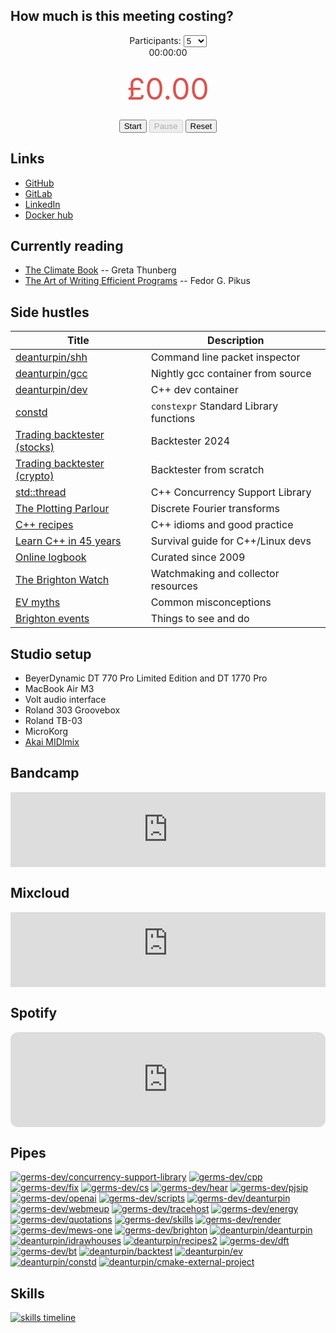 
## How much is this meeting costing?

<div class="timer-container" style="text-align: center;">
    <label for="participants">Participants:</label>
    <select id="participants">
        <option value="1">1</option>
        <option value="2">2</option>
        <option value="3">3</option>
        <option value="4">4</option>
        <option value="5" selected>5</option>
        <option value="10">10</option>
        <option value="20">20</option>
        <option value="50">50</option>
    </select>
    <div id="elapsed">00:00:00</div>
    <div id="cost" style="font-size: 48px; margin: 20px 0; color: #d9534f;">£0.00</div> <div class="controls">
        <button id="startBtn">Start</button>
        <button id="pauseBtn" disabled>Pause</button>
        <button id="resetBtn">Reset</button>
    </div>
</div>
<script>
    let timer = null;
    let elapsedMilliseconds = 0;
    let isRunning = false;
    const salaryPerMillisecond = 50000 / (365 * 24 * 60 * 60 * 1000); // Average salary per millisecond for one participant
    const costDisplay = document.getElementById('cost');
    const elapsedDisplay = document.getElementById('elapsed');
    const participantsSelect = document.getElementById('participants');
    const startBtn = document.getElementById('startBtn');
    const pauseBtn = document.getElementById('pauseBtn');
    const resetBtn = document.getElementById('resetBtn');

    function calculateCost() {
        const participants = parseInt(participantsSelect.value);
        return elapsedMilliseconds * salaryPerMillisecond * participants; // Convert to thousands
    }

    function formatTime(milliseconds) {
        const totalSeconds = Math.floor(milliseconds / 1000);
        const hours = String(Math.floor(totalSeconds / 3600)).padStart(2, '0');
        const minutes = String(Math.floor((totalSeconds % 3600) / 60)).padStart(2, '0');
        const seconds = String(totalSeconds % 60).padStart(2, '0');
        return `${hours}:${minutes}:${seconds}`;
    }

    function updateDisplay() {
        const cost = calculateCost();
        costDisplay.textContent = `£${cost.toFixed(2)}`;
        elapsedDisplay.textContent = `${formatTime(elapsedMilliseconds)}`;
    }

    function startTimer() {
        if (!isRunning) {
            isRunning = true;
            startBtn.disabled = true;
            pauseBtn.disabled = false;
            timer = setInterval(() => {
                elapsedMilliseconds += 1000; // Update every 100 ms
                updateDisplay();
            }, 1000);
        }
    }

    function pauseTimer() {
        if (isRunning) {
            isRunning = false;
            startBtn.disabled = false;
            pauseBtn.disabled = true;
            clearInterval(timer);
        }
    }

    function resetTimer() {
        isRunning = false;
        clearInterval(timer);
        elapsedMilliseconds = 0;
        updateDisplay();
        startBtn.disabled = false;
        pauseBtn.disabled = true;
    }

    // Event Listeners
    startBtn.addEventListener('click', startTimer);
    pauseBtn.addEventListener('click', pauseTimer);
    resetBtn.addEventListener('click', resetTimer);
    participantsSelect.addEventListener('change', updateDisplay);

    // Initialize display
    updateDisplay();

    window.addEventListener('load', startTimer);
</script>

## Links

- [GitHub](https://github.com/deanturpin)
- [GitLab](https://gitlab.com/deanturpin)
- [LinkedIn](https://www.linkedin.com/in/deanturpin)
- [Docker hub](https://hub.docker.com/u/deanturpin)

## Currently reading

- [The Climate Book](https://www.amazon.co.uk/gp/product/0241547474/) -- Greta Thunberg
- [The Art of Writing Efficient Programs](https://www.amazon.co.uk/Art-Writing-Efficient-Programs-optimizations/dp/1800208111/) -- Fedor G. Pikus

## Side hustles

| Title | Description |
|-|-|
| [deanturpin/shh](https://hub.docker.com/r/deanturpin/shh) | Command line packet inspector |
| [deanturpin/gcc](https://hub.docker.com/r/deanturpin/gcc) | Nightly gcc container from source |
| [deanturpin/dev](https://hub.docker.com/r/deanturpin/dev) | C++ dev container |
| [constd](https://deanturpin.gitlab.io/constd/) | `constexpr` Standard Library functions |
| [Trading backtester (stocks)](https://deanturpin.gitlab.io/backtest/) | Backtester 2024 |
| [Trading backtester (crypto)](https://cpp.run/) | Backtester from scratch |
| [std::thread](https://germs-dev.gitlab.io/concurrency-support-library/) | C++ Concurrency Support Library |
| [The Plotting Parlour](https://germs-dev.gitlab.io/dft/) | Discrete Fourier transforms |
| [C++ recipes](https://germs-dev.gitlab.io/cpp/) | C++ idioms and good practice |
| [Learn C++ in 45 years](https://germs-dev.gitlab.io/cs/) | Survival guide for C++/Linux devs |
| [Online logbook](https://germs.dev/) | Curated since 2009 |
| [The Brighton Watch](https://superdean.com/) | Watchmaking and collector resources |
| [EV myths](https://turpin.dev/ev/) | Common misconceptions |
| [Brighton events](https://turpin.dev/brighton/) | Things to see and do |

## Studio setup

- BeyerDynamic DT 770 Pro Limited Edition and DT 1770 Pro
- MacBook Air M3
- Volt audio interface
- Roland 303 Groovebox
- Roland TB-03
- MicroKorg
- [Akai MIDImix](https://www.akaipro.com/midimix)

## Bandcamp

<iframe style="border: 0; width: 100%; height: 120px;" src="https://bandcamp.com/EmbeddedPlayer/track=1491515808/size=large/bgcol=333333/linkcol=ffffff/tracklist=false/artwork=small/transparent=true/" seamless><a href="https://deanturbeaux.bandcamp.com/track/made-in-black-featuring-phil-mills">Made in Black featuring Phil Mills by Dean Turbeaux</a></iframe>

## Mixcloud

<iframe width="100%" height="120" src="https://player-widget.mixcloud.com/widget/iframe/?hide_cover=1&feed=%2Fdeanturbeaux%2Fslow-horses-1%2F" frameborder="0" ></iframe>

## Spotify

<iframe style="border-radius:12px" src="https://open.spotify.com/embed/playlist/0bBjdf7r1fKPR0178P5rmM?utm_source=generator&theme=0" width="100%" height="152" frameBorder="0" allowfullscreen="" allow="autoplay; clipboard-write; encrypted-media; fullscreen; picture-in-picture" loading="lazy"></iframe>

## Pipes

[![germs-dev/concurrency-support-library](https://gitlab.com/germs-dev/concurrency-support-library/badges/main/pipeline.svg)](https://gitlab.com/germs-dev/concurrency-support-library/-/pipelines) 
[![germs-dev/cpp](https://gitlab.com/germs-dev/cpp/badges/main/pipeline.svg)](https://gitlab.com/germs-dev/cpp/-/pipelines) 
[![germs-dev/fix](https://gitlab.com/germs-dev/fix/badges/main/pipeline.svg)](https://gitlab.com/germs-dev/fix/-/pipelines) 
[![germs-dev/cs](https://gitlab.com/germs-dev/cs/badges/main/pipeline.svg)](https://gitlab.com/germs-dev/cs/-/pipelines) 
[![germs-dev/hear](https://gitlab.com/germs-dev/hear/badges/main/pipeline.svg)](https://gitlab.com/germs-dev/hear/-/pipelines) 
[![germs-dev/pjsip](https://gitlab.com/germs-dev/pjsip/badges/main/pipeline.svg)](https://gitlab.com/germs-dev/pjsip/-/pipelines) 
[![germs-dev/openai](https://gitlab.com/germs-dev/openai/badges/main/pipeline.svg)](https://gitlab.com/germs-dev/openai/-/pipelines) 
[![germs-dev/scripts](https://gitlab.com/germs-dev/scripts/badges/main/pipeline.svg)](https://gitlab.com/germs-dev/scripts/-/pipelines) 
[![germs-dev/deanturpin](https://gitlab.com/germs-dev/deanturpin/badges/main/pipeline.svg)](https://gitlab.com/germs-dev/deanturpin/-/pipelines) 
[![germs-dev/webmeup](https://gitlab.com/germs-dev/webmeup/badges/main/pipeline.svg)](https://gitlab.com/germs-dev/webmeup/-/pipelines) 
[![germs-dev/tracehost](https://gitlab.com/germs-dev/tracehost/badges/main/pipeline.svg)](https://gitlab.com/germs-dev/tracehost/-/pipelines) 
[![germs-dev/energy](https://gitlab.com/germs-dev/energy/badges/main/pipeline.svg)](https://gitlab.com/germs-dev/energy/-/pipelines) 
[![germs-dev/quotations](https://gitlab.com/germs-dev/quotations/badges/main/pipeline.svg)](https://gitlab.com/germs-dev/quotations/-/pipelines) 
[![germs-dev/skills](https://gitlab.com/germs-dev/skills/badges/main/pipeline.svg)](https://gitlab.com/germs-dev/skills/-/pipelines) 
[![germs-dev/render](https://gitlab.com/germs-dev/render/badges/main/pipeline.svg)](https://gitlab.com/germs-dev/render/-/pipelines) 
[![germs-dev/mews-one](https://gitlab.com/germs-dev/mews-one/badges/main/pipeline.svg)](https://gitlab.com/germs-dev/mews-one/-/pipelines) 
[![germs-dev/brighton](https://gitlab.com/germs-dev/brighton/badges/main/pipeline.svg)](https://gitlab.com/germs-dev/brighton/-/pipelines) 
[![deanturpin/deanturpin](https://gitlab.com/deanturpin/deanturpin/badges/main/pipeline.svg)](https://gitlab.com/deanturpin/deanturpin/-/pipelines) 
[![deanturpin/idrawhouses](https://gitlab.com/deanturpin/idrawhouses/badges/main/pipeline.svg)](https://gitlab.com/deanturpin/idrawhouses/-/pipelines) 
[![deanturpin/recipes2](https://gitlab.com/deanturpin/recipes2/badges/main/pipeline.svg)](https://gitlab.com/deanturpin/recipes2/-/pipelines) 
[![germs-dev/dft](https://gitlab.com/germs-dev/dft/badges/main/pipeline.svg)](https://gitlab.com/germs-dev/dft/-/pipelines) 
[![germs-dev/bt](https://gitlab.com/germs-dev/bt/badges/main/pipeline.svg)](https://gitlab.com/germs-dev/bt/-/pipelines) 
[![deanturpin/backtest](https://gitlab.com/deanturpin/backtest/badges/main/pipeline.svg)](https://gitlab.com/deanturpin/backtest/-/pipelines) 
[![deanturpin/ev](https://gitlab.com/deanturpin/ev/badges/main/pipeline.svg)](https://gitlab.com/deanturpin/ev/-/pipelines) 
[![deanturpin/constd](https://gitlab.com/deanturpin/constd/badges/main/pipeline.svg)](https://gitlab.com/deanturpin/constd/-/pipelines) 
[![deanturpin/cmake-external-project](https://gitlab.com/deanturpin/cmake-external-project/badges/main/pipeline.svg)](https://gitlab.com/deanturpin/cmake-external-project/-/pipelines) 

## Skills

[![skills timeline](https://skills.turpin.dev/skills.png)](https://skills.turpin.dev/skills.png)
